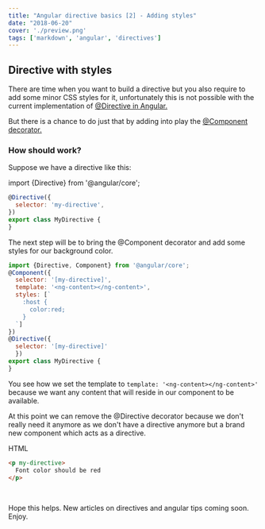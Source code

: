 ```yaml
---
title: "Angular directive basics [2] - Adding styles"
date: "2018-06-20"
cover: './preview.png'
tags: ['markdown', 'angular', 'directives']
---
```


## Directive with styles

There are time when you want to build a directive but you also require to add some minor CSS styles for it, unfortunately this is not possible with the current implementation of [@Directive in Angular.](https://angular.io/api/core/Directive)

But there is a chance to do just that by adding into play the [@Component decorator.](https://angular.io/api/core/Component)

### How should work?

Suppose we have a directive like this:

import {Directive} from '@angular/core';
```js
@Directive({
  selector: 'my-directive',
})
export class MyDirective {
}
```

The next step will be to bring the @Component decorator and add some styles for our background color.
```js
import {Directive, Component} from '@angular/core';
@Component({ 
  selector: '[my-directive]', 
  template: '<ng-content></ng-content>',
  styles: [`
    :host {
      color:red;
    }
  `] 
}) 
@Directive({ 
  selector: '[my-directive]'
  })
export class MyDirective { 
}
```

You see how we set the template to `template: '<ng-content></ng-content>'` because we want any content that will reside in our component to be available.

At this point we can remove the @Directive decorator because we don't really need it anymore as we don't have a directive anymore but a brand new component which acts as a directive.

HTML
```html
<p my-directive>
  Font color should be red
</p>
```
 

Hope this helps. New articles on directives and angular tips coming soon. Enjoy.
